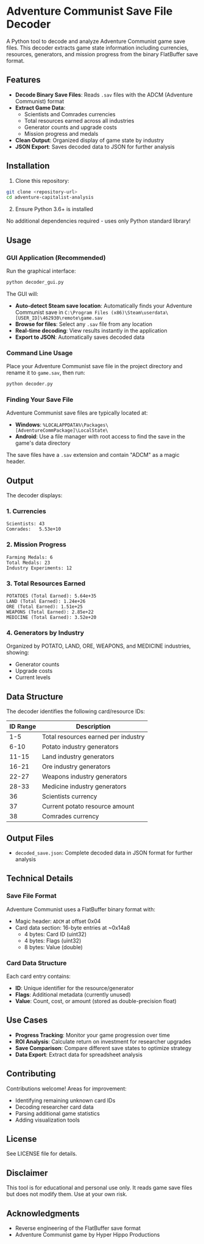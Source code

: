 # Adventure Communist Save File Decoder

A Python tool to decode and analyze Adventure Communist game save files. This decoder extracts game state information including currencies, resources, generators, and mission progress from the binary FlatBuffer save format.

## Features

- **Decode Binary Save Files**: Reads `.sav` files with the ADCM (Adventure Communist) format
- **Extract Game Data**:
  - Scientists and Comrades currencies
  - Total resources earned across all industries
  - Generator counts and upgrade costs
  - Mission progress and medals
- **Clean Output**: Organized display of game state by industry
- **JSON Export**: Saves decoded data to JSON for further analysis

## Installation

1. Clone this repository:
```bash
git clone <repository-url>
cd adventure-capitalist-analysis
```

2. Ensure Python 3.6+ is installed

No additional dependencies required - uses only Python standard library!

## Usage

### GUI Application (Recommended)

Run the graphical interface:

```bash
python decoder_gui.py
```

The GUI will:
- **Auto-detect Steam save location**: Automatically finds your Adventure Communist save in `C:\Program Files (x86)\Steam\userdata\[USER_ID]\462930\remote\game.sav`
- **Browse for files**: Select any `.sav` file from any location
- **Real-time decoding**: View results instantly in the application
- **Export to JSON**: Automatically saves decoded data

### Command Line Usage

Place your Adventure Communist save file in the project directory and rename it to `game.sav`, then run:

```bash
python decoder.py
```

### Finding Your Save File

Adventure Communist save files are typically located at:
- **Windows**: `%LOCALAPPDATA%\Packages\[AdventureCommPackage]\LocalState\`
- **Android**: Use a file manager with root access to find the save in the game's data directory

The save files have a `.sav` extension and contain "ADCM" as a magic header.

## Output

The decoder displays:

### 1. Currencies
```
Scientists: 43
Comrades:   5.53e+10
```

### 2. Mission Progress
```
Farming Medals: 6
Total Medals: 23
Industry Experiments: 12
```

### 3. Total Resources Earned
```
POTATOES (Total Earned): 5.64e+35
LAND (Total Earned): 1.24e+26
ORE (Total Earned): 1.51e+25
WEAPONS (Total Earned): 2.85e+22
MEDICINE (Total Earned): 3.52e+20
```

### 4. Generators by Industry
Organized by POTATO, LAND, ORE, WEAPONS, and MEDICINE industries, showing:
- Generator counts
- Upgrade costs
- Current levels

## Data Structure

The decoder identifies the following card/resource IDs:

| ID Range | Description |
|----------|-------------|
| 1-5 | Total resources earned per industry |
| 6-10 | Potato industry generators |
| 11-15 | Land industry generators |
| 16-21 | Ore industry generators |
| 22-27 | Weapons industry generators |
| 28-33 | Medicine industry generators |
| 36 | Scientists currency |
| 37 | Current potato resource amount |
| 38 | Comrades currency |

## Output Files

- `decoded_save.json`: Complete decoded data in JSON format for further analysis

## Technical Details

### Save File Format

Adventure Communist uses a FlatBuffer binary format with:
- Magic header: `ADCM` at offset 0x04
- Card data section: 16-byte entries at ~0x14a8
  - 4 bytes: Card ID (uint32)
  - 4 bytes: Flags (uint32)
  - 8 bytes: Value (double)

### Card Data Structure

Each card entry contains:
- **ID**: Unique identifier for the resource/generator
- **Flags**: Additional metadata (currently unused)
- **Value**: Count, cost, or amount (stored as double-precision float)

## Use Cases

- **Progress Tracking**: Monitor your game progression over time
- **ROI Analysis**: Calculate return on investment for researcher upgrades
- **Save Comparison**: Compare different save states to optimize strategy
- **Data Export**: Extract data for spreadsheet analysis

## Contributing

Contributions welcome! Areas for improvement:
- Identifying remaining unknown card IDs
- Decoding researcher card data
- Parsing additional game statistics
- Adding visualization tools

## License

See LICENSE file for details.

## Disclaimer

This tool is for educational and personal use only. It reads game save files but does not modify them. Use at your own risk.

## Acknowledgments

- Reverse engineering of the FlatBuffer save format
- Adventure Communist game by Hyper Hippo Productions

